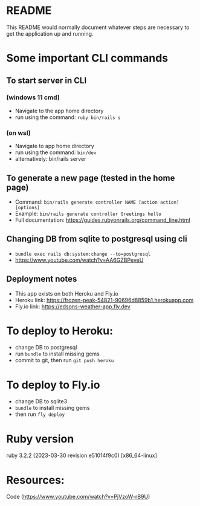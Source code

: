 # README

This README would normally document whatever steps are necessary to get the
application up and running.

# Some important CLI commands

## To start server in CLI
### (windows 11 cmd) 
  - Navigate to the app home directory
  - run using the command: `ruby bin/rails s`
### (on wsl)
  - Navigate to app home directory
  - run using the command: `bin/dev`
  - alternatively: bin/rails server

## To generate a new page (tested in the home page)
  - Command: `bin/rails generate controller NAME [action action] [options]`
  - Example: `bin/rails generate controller Greetings hello`
  - Full documentation: https://guides.rubyonrails.org/command_line.html

## Changing DB from sqlite to postgresql using cli
  - `bundle exec rails db:system:change --to=postgresql`
  - https://www.youtube.com/watch?v=AA6GZBPeveU

## Deployment notes
  - This app exists on both Heroku and Fly.io
  - Heroku link: https://frozen-peak-54821-90696d8859b1.herokuapp.com
  - Fly.io link: https://edsons-weather-app.fly.dev

  # To deploy to Heroku: 
  - change DB to postgresql 
  - run `bundle` to install missing gems
  - commit to git, then run `git push heroku`

  # To deploy to Fly.io 
  - change DB to sqlite3
  - `bundle` to install missing gems
  - then run `fly deploy`

# Ruby version
ruby 3.2.2 (2023-03-30 revision e51014f9c0) [x86_64-linux]

# Resources:
Code (https://www.youtube.com/watch?v=PjVzoW-rB9U)
